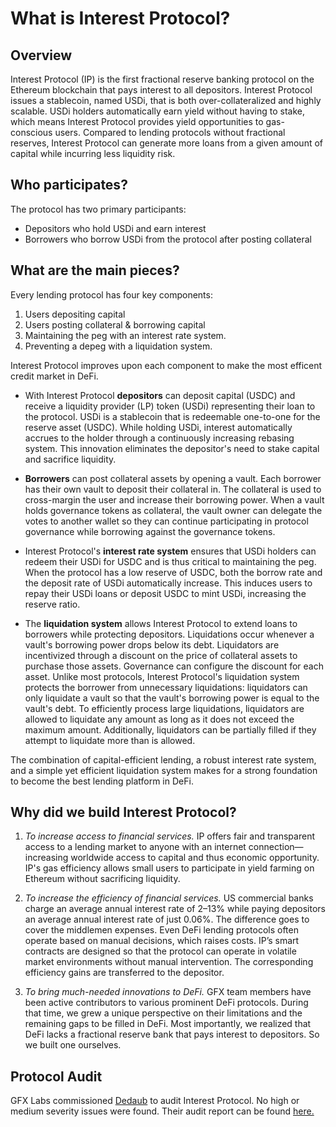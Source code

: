# What is Interest Protocol?


## Overview
Interest Protocol (IP) is the first fractional reserve banking protocol on the Ethereum blockchain that pays interest to all depositors. Interest Protocol issues a stablecoin, named USDi, that is both over-collateralized and highly scalable. USDi holders automatically earn yield without having to stake, which means Interest Protocol provides yield opportunities to gas-conscious users. Compared to lending protocols without fractional reserves, Interest Protocol can generate more loans from a given amount of capital while incurring less liquidity risk.


## Who participates?
The protocol has two primary participants:
* Depositors who hold USDi and earn interest
* Borrowers who borrow USDi from the protocol after posting collateral

## What are the main pieces? 
Every lending protocol has four key components: 
1. Users depositing capital 
2. Users posting collateral & borrowing capital
3. Maintaining the peg with an interest rate system.
4. Preventing a depeg with a liquidation system.

Interest Protocol improves upon each component to make the most efficent credit market in DeFi.

* With Interest Protocol **depositors** can deposit capital (USDC) and receive a liquidity provider (LP) token (USDi) representing their loan to the protocol. USDi is a stablecoin that is redeemable one-to-one for the reserve asset (USDC). While holding USDi, interest automatically accrues to the holder through a continuously increasing rebasing system. This innovation eliminates the depositor's need to stake capital and sacrifice liquidity. 

* **Borrowers** can post collateral assets by opening a vault. Each borrower has their own vault to deposit their collateral in. The collateral is used to cross-margin the user and increase their borrowing power. When a vault holds governance tokens as collateral, the vault owner can delegate the votes to another wallet so they can continue participating in protocol governance while borrowing against the governance tokens.

* Interest Protocol's **interest rate system** ensures that USDi holders can redeem their USDi for USDC and is thus critical to maintaining the peg. When the protocol has a low reserve of USDC, both the borrow rate and the deposit rate of USDi automatically increase. This induces users to repay their USDi loans or deposit USDC to mint USDi, increasing the reserve ratio.

* The **liquidation system** allows Interest Protocol to extend loans to borrowers while protecting depositors. Liquidations occur whenever a vault's borrowing power drops below its debt. Liquidators are incentivized through a discount on the price of collateral assets to purchase those assets. Governance can configure the discount for each asset. Unlike most protocols, Interest Protocol's liquidation system protects the borrower from unnecessary liquidations: liquidators can only liquidate a vault so that the vault's borrowing power is equal to the vault's debt. To efficiently process large liquidations, liquidators are allowed to liquidate any amount as long as it does not exceed the maximum amount. Additionally, liquidators can be partially filled if they attempt to liquidate more than is allowed.

The combination of capital-efficient lending, a robust interest rate system, and a simple yet efficient liquidation system makes for a strong foundation to become the best lending platform in DeFi.

## Why did we build Interest Protocol? 
1. *To increase access to financial services.* IP offers fair and transparent access to a lending market to anyone with an internet connection—increasing worldwide access to capital and thus economic opportunity. IP's gas efficiency allows small users to participate in yield farming on Ethereum without sacrificing liquidity.

2. *To increase the efficiency of financial services.* US commercial banks charge an average annual interest rate of 2–13% while paying depositors an average annual interest rate of just 0.06%. The difference goes to cover the middlemen expenses. Even DeFi lending protocols often operate based on manual decisions, which raises costs. IP’s smart contracts are designed so that the protocol can operate in volatile market environments without manual intervention. The corresponding efficiency gains are transferred to the depositor.

3. *To bring much-needed innovations to DeFi.* GFX team members have been active contributors to various prominent DeFi protocols. During that time, we grew a unique perspective on their limitations and the remaining gaps to be filled in DeFi. Most importantly, we realized that DeFi lacks a fractional reserve bank that pays interest to depositors. So we built one ourselves.

## Protocol Audit

GFX Labs commissioned [Dedaub](https://dedaub.com/) to audit Interest Protocol. No high or medium severity issues were found. Their audit report can be found [here.](https://github.com/gfx-labs/ip-contracts/blob/master/audit/GFX_IP_Protocol_Audit_Report.pdf)



